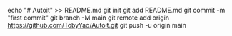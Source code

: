 echo "# Autoit" >> README.md
git init
git add README.md
git commit -m "first commit"
git branch -M main
git remote add origin https://github.com/TobyYao/Autoit.git
git push -u origin main
